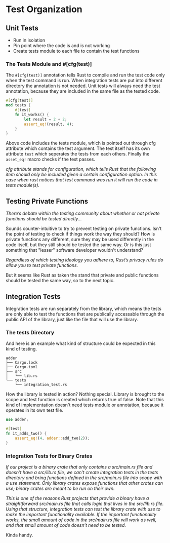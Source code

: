 # Test Organization

## Unit Tests

- Run in isolation
- Pin point where the code is and is not working
- Create tests module to each file to contain the test functions

### The Tests Module and #[cfg(test)]

The `#[cfg(test)]` annotation tells Rust to compile and run the test code only when the test command is run. When integration tests are put into different directory the annotation is not needed. Unit tests will always need the test annotation, because they are included in the same file as the tested code.

```rs
#[cfg(test)]
mod tests {
    #[test]
    fn it_works() {
        let result = 2 + 2;
        assert_eq!(result, 4);
    }
}
```

Above code includes the tests module, which is pointed out through cfg attribute which contains the test argument. The test itself has its own attribute `test` which seperates the tests from each others. Finally the `asset_eq!` macro checks if the test passes.

*cfg attribute stands for configuration, which tells Rust that the following item should only be included given a certain configuration option. In this case when rust notices that test command was run it will run the code in tests module(s).*

## Testing Private Functions

*There’s debate within the testing community about whether or not private functions should be tested directly...*

Sounds counter-intuitive to try to prevent testing on private functions. Isn't the point of testing to check if things work the way they should? How is private functions any different, sure they may be used differently in the code itself, but they still should be tested the same way. Or is this just something that "lesser" software developer wouldn't understand? 

*Regardless of which testing ideology you adhere to, Rust’s privacy rules do allow you to test private functions.*

But it seems like Rust as taken the stand that private and public functions should be tested the same way, so to the next topic.

## Integration Tests

Integration tests are run separately from the library, which means the tests are only able to test the functions that are publically accessable through the public API of the library, just like the file that will use the library.

### The tests Directory

And here is an example what kind of structure could be expected in this kind of testing.

```
adder
├── Cargo.lock
├── Cargo.toml
├── src
│   └── lib.rs
└── tests
    └── integration_test.rs
```

How the library is tested in action? Nothing special. Library is brought to the scope and test function is created which returns true of false. Note that this kind of implementation doesn't need tests module or annotation, because it operates in its own test file.

```rs
use adder;

#[test]
fn it_adds_two() {
    assert_eq!(4, adder::add_two(2));
}
```

### Integration Tests for Binary Crates

*If our project is a binary crate that only contains a src/main.rs file and doesn’t have a src/lib.rs file, we can’t create integration tests in the tests directory and bring functions defined in the src/main.rs file into scope with a use statement. Only library crates expose functions that other crates can use; binary crates are meant to be run on their own.*

*This is one of the reasons Rust projects that provide a binary have a straightforward src/main.rs file that calls logic that lives in the src/lib.rs file. Using that structure, integration tests can test the library crate with use to make the important functionality available. If the important functionality works, the small amount of code in the src/main.rs file will work as well, and that small amount of code doesn’t need to be tested.*

Kinda handy.